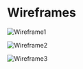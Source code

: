 # Wireframes

![Wireframe1](Screenshot_2023-10-05_at_1.05.07PM.jpeg)

![Wireframe2](Screenshot2023-10-05at1.05.20PM.jpeg)

![Wireframe3](Screenshot2023-10-05at1.05.29PM.jpeg)
